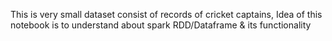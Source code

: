 This is very small dataset consist of records of cricket captains, Idea of this notebook is to understand about spark RDD/Dataframe & its functionality  
